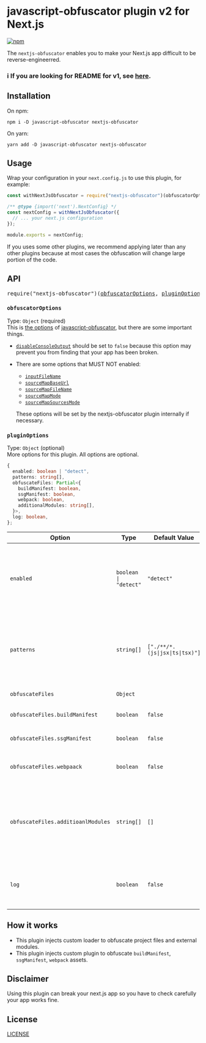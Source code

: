 # javascript-obfuscator plugin v2 for Next.js
[![npm](https://img.shields.io/npm/v/nextjs-obfuscator)](https://www.npmjs.com/package/nextjs-obfuscator)

The `nextjs-obfuscator` enables you to make your Next.js app difficult to be reverse-engineerred.

### ℹ️ If you are looking for README for v1, see [here](https://github.com/mtripg6666tdr/nextjs-obfuscator/tree/v1#readme).

## Installation
On npm:
```
npm i -D javascript-obfuscator nextjs-obfuscator
```
On yarn:
```
yarn add -D javascript-obfuscator nextjs-obfuscator
```

## Usage
Wrap your configuration in your `next.config.js` to use this plugin, for example:
```js
const withNextJsObfuscator = require("nextjs-obfuscator")(obfuscatorOptions, pluginOptions);

/** @type {import('next').NextConfig} */
const nextConfig = withNextJsObfuscator({
  // ... your next.js configuration
});

module.exports = nextConfig;
```
If you uses some other plugins, we recommend applying later than any other plugins because at most cases the obfuscation will change large portion of the code.

## API
<pre>
require("nextjs-obfuscator")(<a href="#obfuscatoroptions">obfuscatorOptions</a>, <a href="#pluginoptions">pluginOptions</a>)
</pre>
### `obfuscatorOptions`
Type: `Object` (required)  
This is [the options](https://github.com/javascript-obfuscator/javascript-obfuscator#javascript-obfuscator-options) of [javascript-obfuscator](https://github.com/javascript-obfuscator/javascript-obfuscator), but there are some important things.  
* [`disableConsoleOutput`](https://github.com/javascript-obfuscator/javascript-obfuscator#disableconsoleoutput) should be set to `false` because this option may prevent you from finding that your app has been broken.
* There are some options that MUST NOT enabled:
  * [`inputFileName`](https://github.com/javascript-obfuscator/javascript-obfuscator#inputfilename)
  * [`sourceMapBaseUrl`](https://github.com/javascript-obfuscator/javascript-obfuscator#sourcemapbaseurl)
  * [`sourceMapFileName`](https://github.com/javascript-obfuscator/javascript-obfuscator#sourcemapfilename)
  * [`sourceMapMode`](https://github.com/javascript-obfuscator/javascript-obfuscator#sourcemapmode)
  * [`sourceMapSourcesMode`](https://github.com/javascript-obfuscator/javascript-obfuscator#sourcemapsourcesmode)
  
  These options will be set by the nextjs-obfuscator plugin internally if necessary.

### `pluginOptions`
Type: `Object` (optional)  
More options for this plugin. All options are optional.
```ts
{
  enabled: boolean | "detect",
  patterns: string[],
  obfuscateFiles: Partial<{
    buildManifest: boolean,
    ssgManifest: boolean,
    webpack: boolean,
    additionalModules: string[],
  }>,
  log: boolean,
};
```

|Option   |Type                                |Default Value|Description|
|---------|------------------------------------|-------------|-----------|
|`enabled`|<code>boolean &#124; "detect"</code>|`"detect"`|Indicates if the plugin is enabled or not.<br/>If `"detect"` specified, the plugin will be enabled only when building for production.|
|`patterns`|`string[]`|<code>["./**/*.(js&#124;jsx&#124;ts&#124;tsx)"]</code>|Glob patterns to determine which files to be obfuscated. They must be relative paths from the directory where `next.config.js` is placed.|
|`obfuscateFiles`|`Object`||Additioanl files to be obfuscated.|
|`obfuscateFiles.buildManifest`|`boolean`|`false`|If set to true, obfuscate `_buildManifest.js`|
|`obfuscateFiles.ssgManifest`|`boolean`|`false`|If set to true, obfuscate `_ssgManifest.js`|
|`obfuscateFiles.webpaack`|`boolean`|`false`|If set to true, obfuscate `webpack.js`, which is an entry point.|
|`obfuscateFiles.additioanlModules`|`string[]`|`[]`|Additioanl external modules name to be obfuscated. Convenient if you are using custom npm package for instance. Use like `["module-a", "module-b", ...]`.|
|`log`|`boolean`|`false`|If set to true, the plugin will use `console.log` as logger. Otherwise it uses webpack's standard logger.|

## How it works
* This plugin injects custom loader to obfuscate project files and external modules.
* This plugin injects custom plugin to obfuscate `buildManifest`, `ssgManifest`, `webpack` assets.

## Disclaimer
Using this plugin can break your next.js app so you have to check carefully your app works fine.

## License
[LICENSE](LICENSE)
